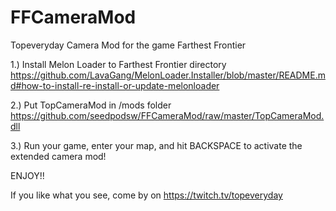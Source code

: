 # FFCameraMod
Topeveryday Camera Mod for the game Farthest Frontier


1.) Install Melon Loader to Farthest Frontier directory
https://github.com/LavaGang/MelonLoader.Installer/blob/master/README.md#how-to-install-re-install-or-update-melonloader

2.) Put TopCameraMod in /mods folder https://github.com/seedpodsw/FFCameraMod/raw/master/TopCameraMod.dll

3.) Run your game, enter your map, and hit BACKSPACE to activate the extended camera mod!

ENJOY!!

If you like what you see, come by on https://twitch.tv/topeveryday
